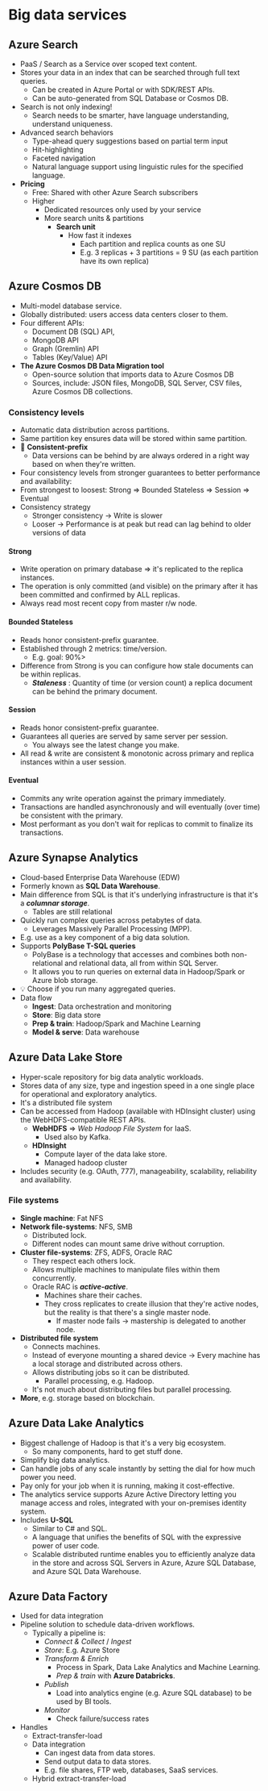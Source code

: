 # Big data services

## Azure Search

- PaaS / Search as a Service over scoped text content.
- Stores your data in an index that can be searched through full text queries.
  - Can be created in Azure Portal or with SDK/REST APIs.
  - Can be auto-generated from SQL Database or Cosmos DB.
- Search is not only indexing!
  - Search needs to be smarter, have language understanding, understand uniqueness.
- Advanced search behaviors
  - Type-ahead query suggestions based on partial term input
  - Hit-highlighting
  - Faceted navigation
  - Natural language support using linguistic rules for the specified language.
- **Pricing**
  - Free: Shared with other Azure Search subscribers
  - Higher
    - Dedicated resources only used by your service
    - More search units & partitions
      - **Search unit**
        - How fast it indexes
          - Each partition and replica counts as one SU
          - E.g. 3 replicas + 3 partitions = 9 SU (as each partition have its own replica)

## Azure Cosmos DB

- Multi-model database service.
- Globally distributed: users access data centers closer to them.
- Four different APIs:
  - Document DB (SQL) API,
  - MongoDB API
  - Graph (Gremlin) API
  - Tables (Key/Value) API
- **The Azure Cosmos DB Data Migration tool**
  - Open-source solution that imports data to Azure Cosmos DB
  - Sources, include: JSON files, MongoDB, SQL Server, CSV files, Azure Cosmos DB collections.

### Consistency levels

- Automatic data distribution across partitions.
- Same partition key ensures data will be stored within same partition.
- 📝 **Consistent-prefix**
  - Data versions can be behind by are always ordered in a right way based on when they're written.
- Four consistency levels from stronger guarantees to better performance and availability:
- From strongest to loosest: Strong => Bounded Stateless => Session => Eventual
- Consistency strategy
  - Stronger consistency -> Write is slower
  - Looser -> Performance is at peak but read can lag behind to older versions of data

#### Strong

- Write operation on primary database => it's replicated to the replica instances.
- The operation is only committed (and visible) on the primary after it has been committed and confirmed by ALL replicas.
- Always read most recent copy from master r/w node.

#### Bounded Stateless

- Reads honor consistent-prefix guarantee.
- Established through 2 metrics: time/version.
  - E.g. goal: 90%>
- Difference from Strong is you can configure how stale documents can be within replicas.
  - ***Staleness*** : Quantity of time (or version count) a replica document can be behind the primary document.

#### Session

- Reads honor consistent-prefix guarantee.
- Guarantees all queries are served by same server per session.
  - You always see the latest change you make.
- All read & write are consistent & monotonic across primary and replica instances within a user session.

#### Eventual

- Commits any write operation against the primary immediately.
- Transactions are handled asynchronously and will eventually (over time) be consistent with the primary.
- Most performant as you don't wait for replicas to commit to finalize its transactions.

## Azure Synapse Analytics

- Cloud-based Enterprise Data Warehouse (EDW)
- Formerly known as **SQL Data Warehouse**.
- Main difference from SQL is that it's underlying infrastructure is that it's a ***columnar storage***.
  - Tables are still relational
- Quickly run complex queries across petabytes of data.
  - Leverages Massively Parallel Processing (MPP).
- E.g. use as a key component of a big data solution.
- Supports **PolyBase T-SQL queries**
  - PolyBase is a technology that accesses and combines both non-relational and relational data, all from within SQL Server.
  - It allows you to run queries on external data in Hadoop/Spark or Azure blob storage.
- 💡 Choose if you run many aggregated queries.
- Data flow
  - **Ingest**: Data orchestration and monitoring
  - **Store**: Big data store
  - **Prep & train**: Hadoop/Spark and Machine Learning
  - **Model & serve**: Data warehouse

## Azure Data Lake Store

- Hyper-scale repository for big data analytic workloads.
- Stores data of any size, type and ingestion speed in a one single place for operational and exploratory analytics.
- It's a distributed file system
- Can be accessed from Hadoop (available with HDInsight cluster) using the WebHDFS-compatible REST APIs.
  - **WebHDFS** => *Web Hadoop File System* for IaaS.
    - Used also by Kafka.
  - **HDInsight**
    - Compute layer of the data lake store.
    - Managed hadoop cluster
- Includes security (e.g. OAuth, 777), manageability, scalability, reliability and availability.

### File systems

- **Single machine**: Fat NFS
- **Network file-systems**: NFS, SMB
  - Distributed lock.
  - Different nodes can mount same drive without corruption.
- **Cluster file-systems**: ZFS, ADFS, Oracle RAC
  - They respect each others lock.
  - Allows multiple machines to manipulate files within them concurrently.
  - Oracle RAC is ***active-active***.
    - Machines share their caches.
    - They cross replicates to create illusion that they're active nodes, but the reality is that there's a single master node.
      - If master node fails -> mastership is delegated to another node.
- **Distributed file system**
  - Connects machines.
  - Instead of everyone mounting a shared device -> Every machine has a local storage and distributed across others.
  - Allows distributing jobs so it can be distributed.
    - Parallel processing, e.g. Hadoop.
  - It's not much about distributing files but parallel processing.
- **More**, e.g. storage based on blockchain.

## Azure Data Lake Analytics

- Biggest challenge of Hadoop is that it's a very big ecosystem.
  - So many components, hard to get stuff done.
- Simplify big data analytics.
- Can handle jobs of any scale instantly by setting the dial for how much power you need.
- Pay only for your job when it is running, making it cost-effective.
- The analytics service supports Azure Active Directory letting you manage access and roles, integrated with your on-premises identity system.
- Includes **U-SQL**
  - Similar to C# and SQL.
  - A language that unifies the benefits of SQL with the expressive power of user code.
  - Scalable distributed runtime enables you to efficiently analyze data in the store and across SQL Servers in Azure, Azure SQL Database, and Azure SQL Data Warehouse.

## Azure Data Factory

- Used for data integration
- Pipeline solution to schedule data-driven workflows.
  - Typically a pipeline is:
    - *Connect & Collect* / *Ingest*
    - *Store*: E.g. Azure Store
    - *Transform & Enrich*
      - Process in Spark, Data Lake Analytics and Machine Learning.
      - *Prep & train* with **Azure Databricks**.
    - *Publish*
      - Load into analytics engine (e.g. Azure SQL database) to be used by BI tools.
    - *Monitor*
      - Check failure/success rates
- Handles
  - Extract-transfer-load
  - Data integration
    - Can ingest data from data stores.
    - Send output data to data stores.
    - E.g. file shares, FTP web, databases, SaaS services.
  - Hybrid extract-transfer-load
